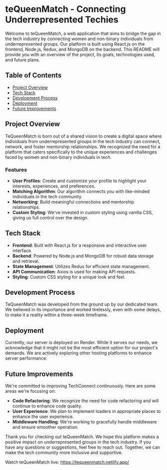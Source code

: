 # teQueenMatch - Connecting Underrepresented Techies

Welcome to teQueenMatch, a web application that aims to bridge the gap in the tech industry by connecting women and non-binary individuals from underrepresented groups. Our platform is built using React.js on the frontend, Node.js, Redux, and MongoDB on the backend. This README will provide you with an overview of the project, its goals, technologies used, and future plans.

## Table of Contents
- [Project Overview](#project-overview)
- [Tech Stack](#tech-stack)
- [Development Process](#development-process)
- [Deployment](#deployment)
- [Future Improvements](#future-improvements)

## Project Overview

TeQueenMatch is born out of a shared vision to create a digital space where individuals from underrepresented groups in the tech industry can connect, network, and foster mentorship relationships. We recognized the need for a platform that caters specifically to the unique experiences and challenges faced by women and non-binary individuals in tech.

### Features
- **User Profiles**: Create and customize your profile to highlight your interests, experiences, and preferences.
- **Matching Algorithm**: Our algorithm connects you with like-minded individuals in the tech community.
- **Networking**: Build meaningful connections and mentorship relationships.
- **Custom Styling**: We've invested in custom styling using vanilla CSS, giving us full control over the design.

## Tech Stack

- **Frontend**: Built with React.js for a responsive and interactive user interface.
- **Backend**: Powered by Node.js and MongoDB for robust data storage and retrieval.
- **State Management**: Utilizes Redux for efficient state management.
- **API Communication**: Axios is used for making API requests.
- **Styling**: Custom CSS styling for a unique look and feel.

## Development Process

TeQueenMatch was developed from the ground up by our dedicated team. We believed in its importance and worked tirelessly, even with some delays, to make it a reality within a three-week timeframe.

## Deployment

Currently, our server is deployed on Render. While it serves our needs, we acknowledge that it might not be the most efficient option for our project's demands. We are actively exploring other hosting platforms to enhance server performance.

## Future Improvements

We're committed to improving TechConnect continuously. Here are some areas we're focusing on:

- **Code Refactoring**: We recognize the need for code refactoring and will continue to enhance code quality.
- **User Experience**: We plan to implement loaders in appropriate places to enhance the user experience.
- **Middleware Handling**: We're working to gracefully handle middleware and ensure smoother operation.

Thank you for checking out teQueenMatch. We hope this platform makes a positive impact on underrepresented groups in the tech industry. If you have any questions or suggestions, feel free to reach out. Together, we can make the tech community more inclusive and supportive.

Watch teQueenMatch live: https://tequeenmatch.netlify.app/